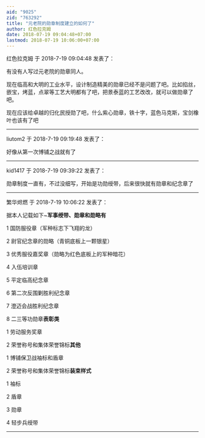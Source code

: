 ```yaml
---
aid: "9025"
zid: "763292"
title: "元老院的勋章制度建立的如何了"
author: 红色拉克姆
date: 2018-07-19 09:04:48+07:00
lastmod: 2018-07-19 10:06:00+07:00
---
```


红色拉克姆 于 2018-7-19 09:04:48 发表了：

有没有人写过元老院的勋章同人。

现在临高和大明的工业水平，设计制造精美的勋章已经不是问题了吧。比如掐丝，嵌宝，烤蓝，点翠等工艺大明都有了吧，把景泰蓝的工艺改改，就可以做勋章了吧。

现在应该给卓越的归化民授勋了吧，什么紫心勋章，铁十字，蓝色马克斯，宝剑橡叶也该有了吧

---

liutom2 于 2018-7-19 09:19:48 发表了：

好像从第一次博铺之战就有了

---

kid1417 于 2018-7-19 09:39:22 发表了：

勋章制度一直有，不过没细写，开始是功勋绶带，后来很快就有勋章和纪念章了

---

繁华烬燃 于 2018-7-19 10:06:22 发表了：

据本人记载如下~**军事绶带、勋章和勋略有**

1 国防服役章（军种标志下飞翔的龙）

2 尉官纪念章的勋略（青铜底板上一颗银星）

3 优秀服役嘉奖章（勋略为红色底板上的军种暗花）

4 入伍培训章

5 平定临高纪念章

6 第二次反围剿胜利纪念章

7 澄迈会战胜利纪念章

8 二三等功勋章**表彰类**

1 劳动服务奖章

2 荣誉称号和集体荣誉锦标**其他**

1 博铺保卫战袖标和盾章

2 荣誉称号和集体荣誉锦标**装束样式**

1 袖标

2 盾章

3 勋章

4 轻步兵绶带

---
